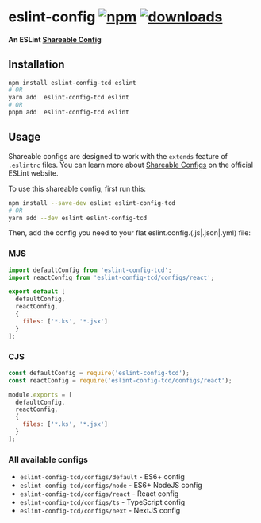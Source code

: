 # eslint-config [![npm][npm-image]][npm-url] [![downloads][downloads-image]][downloads-url]

#### An ESLint [Shareable Config][shareable-configs-url]

## Installation

```sh
npm install eslint-config-tcd eslint
# OR
yarn add  eslint-config-tcd eslint
# OR
pnpm add  eslint-config-tcd eslint
```

## Usage

Shareable configs are designed to work with the `extends` feature of `.eslintrc` files.
You can learn more about
[Shareable Configs][shareable-configs-url] on the
official ESLint website.

To use this shareable config, first run this:

```sh
npm install --save-dev eslint eslint-config-tcd
# OR
yarn add --dev eslint eslint-config-tcd
```

Then, add the config you need to your flat eslint.config.(.js|.json|.yml) file:

### MJS

```js
import defaultConfig from 'eslint-config-tcd';
import reactConfig from 'eslint-config-tcd/configs/react';

export default [
  defaultConfig,
  reactConfig,
  {
    files: ['*.ks', '*.jsx']
  }
];
```

### CJS

```js
const defaultConfig = require('eslint-config-tcd');
const reactConfig = require('eslint-config-tcd/configs/react');

module.exports = [
  defaultConfig,
  reactConfig,
  {
    files: ['*.ks', '*.jsx']
  }
];
```

### All available configs

- `eslint-config-tcd/configs/default` - ES6+ config
- `eslint-config-tcd/configs/node` - ES6+ NodeJS config
- `eslint-config-tcd/configs/react` - React config
- `eslint-config-tcd/configs/ts` - TypeScript config
- `eslint-config-tcd/configs/next` - NextJS config

[//]: # 'URLs'
[//]: # 'main'
[npm-image]: https://img.shields.io/npm/v/eslint-config-tcd.svg
[npm-url]: https://npmjs.org/package/eslint-config-tcd
[downloads-image]: https://img.shields.io/npm/dm/eslint-config-tcd.svg
[downloads-url]: https://npmjs.org/package/eslint-config-tcd
[shareable-configs-url]: http://eslint.org/docs/developer-guide/shareable-configs
